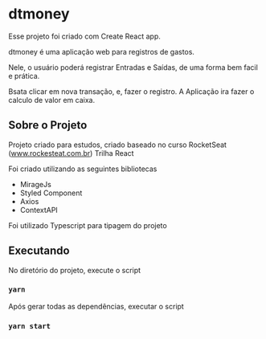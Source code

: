 # dtmoney 

Esse projeto foi criado com Create React app.

dtmoney é uma aplicação web para registros de gastos.

Nele, o usuário poderá registrar Entradas e Saídas, de uma forma bem facil e prática.

Bsata clicar em nova transação, e, fazer o registro. A Aplicação ira fazer o calculo de valor em caixa.





## Sobre o Projeto
Projeto criado para estudos, criado baseado no curso RocketSeat (www.rockesteat.com.br) Trilha React

Foi criado utilizando as seguintes bibliotecas

* MirageJs
* Styled Component
* Axios
* ContextAPI
 

Foi utilizado Typescript para tipagem do projeto

## Executando

No diretório do projeto, execute o script

### `yarn`

Após gerar todas as dependências, executar o script 

### `yarn start`









